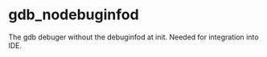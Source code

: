 # gdb_nodebuginfod
The gdb debuger without the debuginfod at init. Needed for integration into IDE.
